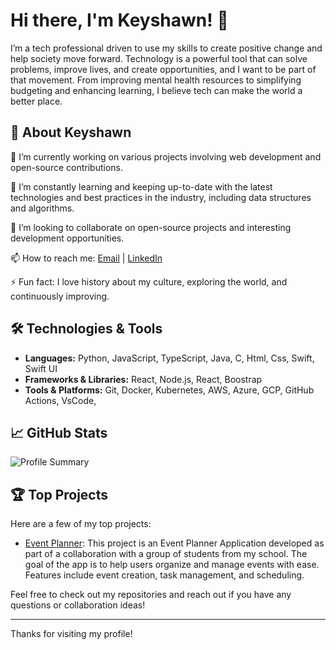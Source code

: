 # Hi there, I'm Keyshawn! 👋

I’m a tech professional driven to use my skills to create positive change and help society move forward. Technology is a powerful tool that can solve problems, improve lives, and create opportunities, and I want to be part of that movement. From improving mental health resources to simplifying budgeting and enhancing learning, I believe tech can make the world a better place.

## 🚀 About Keyshawn

🔭 I’m currently working on various projects involving web development and open-source contributions.

🌱 I’m constantly learning and keeping up-to-date with the latest technologies and best practices in the industry, including data structures and algorithms.

👯 I’m looking to collaborate on open-source projects and interesting development opportunities.

📫 How to reach me: [Email](mailto:Keyshawnjeannot2@gmail.com) | [LinkedIn](https://www.linkedin.com/in/keyshawnjeannot)

⚡ Fun fact: I love history about my culture, exploring the world, and continuously improving.

## 🛠️ Technologies & Tools

- **Languages:** Python, JavaScript, TypeScript, Java, C, Html, Css, Swift, Swift UI
- **Frameworks & Libraries:** React, Node.js, React, Boostrap
- **Tools & Platforms:** Git, Docker, Kubernetes, AWS, Azure, GCP, GitHub Actions, VsCode, 

## 📈 GitHub Stats

![Profile Summary](https://github-profile-summary-cards.vercel.app/api/cards/profile-details?username=The1keyy&theme=radical)

## 🏆 Top Projects

Here are a few of my top projects:

- [Event Planner](https://github.com/n8silveira/EventPlannerProgram): This project is an Event Planner Application developed as part of a collaboration with a group of students from my school. The goal of the app is to help users organize and manage events with ease. Features include event creation, task management, and scheduling.

Feel free to check out my repositories and reach out if you have any questions or collaboration ideas!

---

Thanks for visiting my profile! 

<!--
**The1keyy/The1keyy** is a ✨ _special_ ✨ repository because its `README.md` (this file) appears on your GitHub profile.

Here are some ideas to get you started:

- 🔭 I’m currently working on ...
- 🌱 I’m currently learning ...
- 👯 I’m looking to collaborate on ...
- 🤔 I’m looking for help with ...
- 💬 Ask me about ...
- 📫 How to reach me: ...
- 😄 Pronouns: ...
- ⚡ Fun fact: ...
-->

